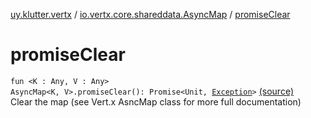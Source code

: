[uy.klutter.vertx](../index.md) / [io.vertx.core.shareddata.AsyncMap](index.md) / [promiseClear](.)


# promiseClear
<code>fun <K : Any, V : Any> AsyncMap<K, V>.promiseClear(): Promise<Unit, [Exception](http://docs.oracle.com/javase/6/docs/api/java/lang/Exception.html)></code> [(source)](https://github.com/kohesive/klutter/blob/master/vertx3-jdk8/src/main/kotlin/uy/klutter/vertx/VertxSharedData.kt#L229)<br/>
Clear the map (see Vert.x AsncMap class for more full documentation)


